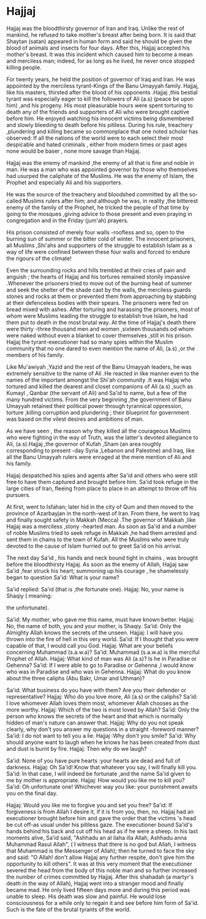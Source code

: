 Hajjaj
======

Hajjaj was the bloodthirsty governor of Iran and Iraq. Unlike the rest
of mankind, he refused to take mother's breast after being born. It is
said that Shaytan (satan) appeared in human form and said he should be
given the blood of animals and insects for four days. After this, Hajjaj
accepted his mother's breast. It was this incident which caused him to
become a mean and merciless man; indeed, for as long as he lived, he
never once stopped killing people.

For twenty years, he held the position of governor of Iraq and Iran. He
was appointed by the merciless tyrant-Kings of the Banu Umayyah family.
Hajjaj, like his masters, thirsted after the blood of his opponents
.Hajjaj ,this bestial tyrant was especially eager to kill the followers
of Ali (a.s) (peace be upon him) ,and his progeny. His most pleasurable
hours were spent torturing to death any of the friends and supporters of
Ali who were brought captive before him. He enjoyed watching his
innocent victims being dismembered and slowly bleeding to death before
his pitiless. During his rule, treachery ,plundering and killing became
so commonplace that one noted scholar has observed: If all the nations
of the world were to each select their most despicable and hated
criminals , either from modern times or past ages none would be baser ,
none more savage than Hajjaj.

Hajjaj was the enemy of mankind ,the enemy of all that is fine and
noble in man. He was a man who was appointed governor by those who
themselves had usurped the caliphate of the Muslims. He was the enemy of
Islam, the Prophet and especially Ali and his supporters.

He was the source of the treachery and bloodshed committed by all the
so-called Muslims rulers after him; and although he was, in reality ,the
bitterest enemy of the family of the Prophet, he tricked the people of
that time by going to the mosques ,giving advice to those present and
even praying in congregation and in the Friday (jum'ah) prayers.

His prison consisted of merely four walls -roofless and so, open to the
burning sun of summer or the bitter cold of winter. The innocent
prisoners, all Muslims ,Shi'ahs and supporters of the struggle to
establish Islam as a way of life were confined between these four walls
and forced to endure the rigours of the climate!

Even the surrounding rocks and hills trembled at their cries of pain
and anguish ; the hearts of Hajjaj and his tortures remained stonily
impassive .Whenever the prisoners tried to move out of the burning heat
of summer and seek the shelter of the shade cast by the walls, the
merciless guards stones and rocks at them or prevented them from
approaching by stabbing at their defenceless bodies with their spears.
The prisoners were fed on bread mixed with ashes. After torturing and
harassing the prisoners, most of whom were Muslims leading the struggle
to establish true Islam, he had them put to death in the most brutal
way. At the time of Hajjaj's death there were thirty -three thousand men
and women ,sixteen thousands od whom were naked without even a blanket
to cover themselves ,still in his prison. Hajjaj the tyrant-executioner
had so many spies within the Muslim community that no one dared to even
mention the name of Ali, (a.s) ,or the members of his family.

Like Mu'awiyah ,Yazid and the rest of the Banu Umayyah leaders, he was
extremely sensitive to the name of Ali .He reacted in like manner even
to the names of the important amongst the Shi'ah community .It was
Hajjaj who tortured and killed the dearest and closet companions of Ali
(a.s) ,such as Kumayl , Qanbar (the servant of Ali) and Sa'id to name,
but a few of the many hundred victims. From the very beginning ,the
government of Banu Umayyah retained their political power through
tyrannical oppression, torture ,killing corruption and plundering ;
their blueprint for government was based on the vilest desires and
ambitions of man.

As we have seen , the reason why they killed all the courageous Muslims
who were fighting in the way of Truth, was the latter's devoted
allegiance to Ali, (a.s).Hajjaj ,the governor of Kufah ,Sham (an area
roughly corresponding to present -day Syria ,Lebanon and Palestine) and
Iraq, like all the Banu Umayyah rulers were enraged at the mere mention
of Ali and his family.

Hajjaj despatched his spies and agents after Sa'id and others who were
still free to have them captured and brought before him. Sa'id took
refuge in the large cities of Iran, fleeing from place to place in an
attempt to throw off his pursuers.

At first, went to Isfahan; later hid in the city of Qum and then moved
to the province of Azarbayjan in the north-west of Iran. From there, he
went to Iraq and finally sought safety in Makkah (Mecca) .The governor
of Makkah ,like Hajjaj was a merciless ,stony -hearted man. As soon as
Sa'id and a number of noble Muslims tried to seek refuge in Makkah ,he
had them arrested and sent them in chains to the town of Kufah. All the
Muslims who were truly devoted to the cause of Islam hurried out to
greet Sa'id on his arrival.

The next day Sa'id , his hands and neck bound tight in chains , was
brought before the bloodthirsty Hajjaj. As soon as the enemy of Allah,
Hajjaj saw Sa'id ,fear struck his heart; summoning up his courage , he
shamelessly began to question Sa'id: What is your name?

Sa'id replied: Sa'id (that is ,the fortunate one). Hajjaj: No, your
name is Shaqiy ( meaning:

the unfortunate).

Sa'id: My mother, who gave me this name, must have known better.
Hajjaj: No, the name of both, you and your mother, is Shaqiy.
Sa'id: Only the Almighty Allah knows the secrets of the unseen.
Hajjaj: I will have you thrown into the fire of hell in this very
world.
Sa'id: If I thought that you were capable of that, I would call you
God.
Hajjaj: What are your beliefs concerning Muhammad (s.a.w.a)?
Sa'id: Muhammad (s.a.w.a) is the merciful Prophet of Allah.
Hajjaj: What kind of man was Ali (a.s)? Is he in Paradise or Gehenna?
Sa'id: If I were able to go to Paradise or Gehenna ,I would know who
was in Paradise and who was in Gehenna.
Hajjaj: What do you know about the three caliphs (Abu Bakr, Umar and
Uthman)?

Sa'id: What business do you have with them? Are you their defender or
representative?
Hajjaj: Who do you love more, Ali (a.s) or the caliphs?
Sa'id: I love whomever Allah loves them most, whomever Allah chooses as
the more worthy.
Hajjaj: Which of the two is most loved by Allah?
Sa'id: Only the person who knows the secrets of the heart and that
which is normally hidden of man's nature can answer that.
Hajjaj: Why do you not speak clearly, why don't you answer my questions
in a straight -foreword manner?
Sa'id: I do not want to tell you a lie.
Hajjaj :Why don't you smile?
Sa'id: Why should anyone want to laugh when he knows he has been
created from dust and dust is burnt by fire.
Hajjaj: Then why do we laugh?

Sa'id: None of you have pure hearts :your hearts are dead and full of
darkness.
Hajjaj: Oh Sa'id! Know that whatever you say, I will finally kill
you.
Sa'id: In that case, I will indeed be fortunate ,and the name Sa'id
given to me by mother is appropriate.
Hajjaj: How would you like me to kill you?
Sa'id: Oh unfortunate one! Whichever way you like: your punishment
awaits you on the final day.

Hajjaj: Would you like me to forgive you and set you free?
Sa'id: If forgiveness is from Allah I desire it, if it is from you,
then, no.
Hajjaj had an executioner brought before him and gave the order that
the victims 's head be cut off-as usual under his pitiless gaze.
The executioner bound Sa'id's hands behind his back and cut off his
head as if he were a sheep. In his last moments alive, Sa'id said,
"Ashhadu an al ilaha illa Allah, Ashhadu anna Muhammad Rasul Allah", ( I
witness that there is no god but Allah, I witness that Muhammad is the
Messenger of Allah); then he turned to face the sky and said: "O Allah!
don't allow Hajjaj any further respite, don't give him the opportunity
to kill others".
It was at this very moment that the executioner severed the head from
the body of this noble man and so further increased the number of crimes
committed by Hajjaj. After this shahadah (a martyr's death in the way of
Allah), Hajjaj went into a stranger mood and finally became mad. He only
lived fifteen days more and during this period was unable to sleep.
His death was slow and painful. He would lose consciousness for a while
only to regain it and see before him form of Sa'id. Such is the fate of
the brutal tyrants of the world.



